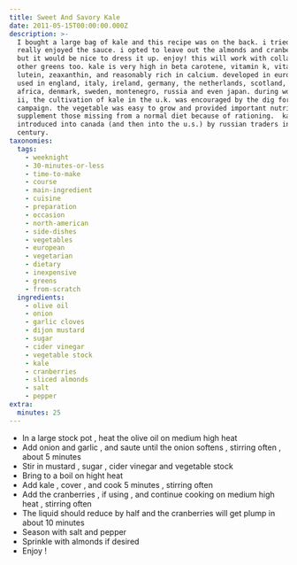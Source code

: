 ```yaml
---
title: Sweet And Savory Kale
date: 2011-05-15T00:00:00.000Z
description: >-
  I bought a large bag of kale and this recipe was on the back. i tried it and
  really enjoyed the sauce. i opted to leave out the almonds and cranberries,
  but it would be nice to dress it up. enjoy! this will work with collards and
  other greens too. kale is very high in beta carotene, vitamin k, vitamin c,
  lutein, zeaxanthin, and reasonably rich in calcium. developed in europe, it is
  used in england, italy, ireland, germany, the netherlands, scotland, east
  africa, denmark, sweden, montenegro, russia and even japan. during world war
  ii, the cultivation of kale in the u.k. was encouraged by the dig for victory
  campaign. the vegetable was easy to grow and provided important nutrients to
  supplement those missing from a normal diet because of rationing.  kale was
  introduced into canada (and then into the u.s.) by russian traders in the 19th
  century.
taxonomies:
  tags:
    - weeknight
    - 30-minutes-or-less
    - time-to-make
    - course
    - main-ingredient
    - cuisine
    - preparation
    - occasion
    - north-american
    - side-dishes
    - vegetables
    - european
    - vegetarian
    - dietary
    - inexpensive
    - greens
    - from-scratch
  ingredients:
    - olive oil
    - onion
    - garlic cloves
    - dijon mustard
    - sugar
    - cider vinegar
    - vegetable stock
    - kale
    - cranberries
    - sliced almonds
    - salt
    - pepper
extra:
  minutes: 25
---
```

 - In a large stock pot , heat the olive oil on medium high heat
 - Add onion and garlic , and saute until the onion softens , stirring often , about 5 minutes
 - Stir in mustard , sugar , cider vinegar and vegetable stock
 - Bring to a boil on hight heat
 - Add kale , cover , and cook 5 minutes , stirring often
 - Add the cranberries , if using , and continue cooking on medium high heat , stirring often
 - The liquid should reduce by half and the cranberries will get plump in about 10 minutes
 - Season with salt and pepper
 - Sprinkle with almonds if desired
 - Enjoy !
